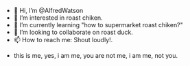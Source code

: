 - 👋 Hi, I’m @AlfredWatson
- 👀 I’m interested in roast chiken.
- 🌱 I’m currently learning "how to supermarket roast chiken?"
- 💞️ I’m looking to collaborate on roast duck.
- 📫 How to reach me: Shout loudly!.

<!---这是注释
AlfredWatson/AlfredWatson is a ✨ special ✨ repository because its `README.md` (this file) appears on your GitHub profile.
You can click the Preview link to take a look at your changes.
--->

- this is me, yes, i am me, you are not me, i am me, not you.
